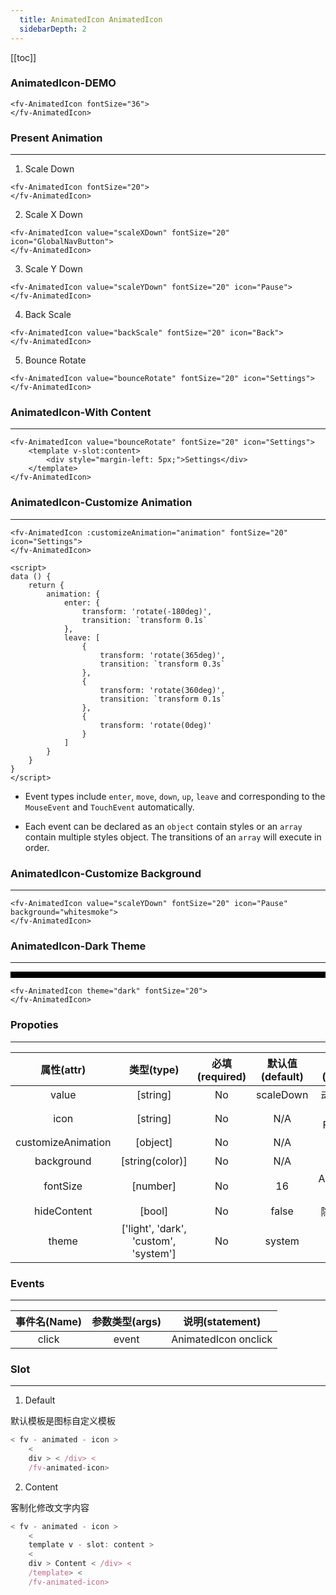 ```yaml
---
  title: AnimatedIcon AnimatedIcon
  sidebarDepth: 2
---
```

  
[[toc]]

### AnimatedIcon-DEMO

<script>
export default {

    data () {
        return {
            animation: {
                enter: {
                    transform: 'rotate(-180deg)',
                    transition: `transform 0.1s`

                },
                leave: [
                    {
                        transform: 'rotate(365deg)',
                        transition: `transform 0.3s`

                    },
                    {
                        transform: 'rotate(360deg)',
                        transition: `transform 0.1s`

                    },
                    {
                        transform: 'rotate(0deg)'
                    }
                ]
            }
        }
    }

}
</script>

<ClientOnly>
<fv-AnimatedIcon fontSize="36">
</fv-AnimatedIcon>
</ClientOnly>

```vue
<fv-AnimatedIcon fontSize="36">
</fv-AnimatedIcon>
```

### Present Animation

---

1. Scale Down
<ClientOnly>
<fv-AnimatedIcon fontSize="20">
</fv-AnimatedIcon>
</ClientOnly>

```vue
<fv-AnimatedIcon fontSize="20">
</fv-AnimatedIcon>
```

2. Scale X Down
<ClientOnly>
<fv-AnimatedIcon value="scaleXDown" fontSize="20" icon="GlobalNavButton">
</fv-AnimatedIcon>
</ClientOnly>

```vue
<fv-AnimatedIcon value="scaleXDown" fontSize="20" icon="GlobalNavButton">
</fv-AnimatedIcon>
```

3. Scale Y Down
<ClientOnly>
<fv-AnimatedIcon value="scaleYDown" fontSize="20" icon="Pause">
</fv-AnimatedIcon>
</ClientOnly>

```vue
<fv-AnimatedIcon value="scaleYDown" fontSize="20" icon="Pause">
</fv-AnimatedIcon>
```

4. Back Scale
<ClientOnly>
<fv-AnimatedIcon value="backScale" fontSize="20" icon="Back">
</fv-AnimatedIcon>
</ClientOnly>

```vue
<fv-AnimatedIcon value="backScale" fontSize="20" icon="Back">
</fv-AnimatedIcon>
```

5. Bounce Rotate
<ClientOnly>
<fv-AnimatedIcon value="bounceRotate" fontSize="20" icon="Settings">
</fv-AnimatedIcon>
</ClientOnly>

```vue
<fv-AnimatedIcon value="bounceRotate" fontSize="20" icon="Settings">
</fv-AnimatedIcon>
```

### AnimatedIcon-With Content

---

<div>
<ClientOnly>
<fv-AnimatedIcon value="bounceRotate" fontSize="20" icon="Settings">
<template v-slot:content>
<div style="margin-left: 15px;">Settings</div>
</template>
</fv-AnimatedIcon>
</ClientOnly>
</div>

```vue
<fv-AnimatedIcon value="bounceRotate" fontSize="20" icon="Settings">
    <template v-slot:content>
        <div style="margin-left: 5px;">Settings</div>
    </template>
</fv-AnimatedIcon>
```

### AnimatedIcon-Customize Animation

---

<div>
<ClientOnly>
<fv-AnimatedIcon :customizeAnimation="animation" fontSize="20" icon="Settings">
</fv-AnimatedIcon>
</ClientOnly>
</div>

```vue
<fv-AnimatedIcon :customizeAnimation="animation" fontSize="20" icon="Settings">
</fv-AnimatedIcon>

<script>
data () {
    return {
        animation: {
            enter: {
                transform: 'rotate(-180deg)',
                transition: `transform 0.1s`
            },
            leave: [
                {
                    transform: 'rotate(365deg)',
                    transition: `transform 0.3s`
                },
                {
                    transform: 'rotate(360deg)',
                    transition: `transform 0.1s`
                },
                {
                    transform: 'rotate(0deg)'
                }
            ]
        }
    }
}
</script>
```

* Event types include `enter`,  `move`,  `down`,  `up`,  `leave` and corresponding to the `MouseEvent` and `TouchEvent` automatically.

* Each event can be declared as an `object` contain styles or an `array` contain multiple styles object. The transitions of an `array` will execute in order.

### AnimatedIcon-Customize Background

---

<ClientOnly>
<fv-AnimatedIcon value="scaleYDown" fontSize="20" icon="Pause" background="whitesmoke">
</fv-AnimatedIcon>
</ClientOnly>

```vue
<fv-AnimatedIcon value="scaleYDown" fontSize="20" icon="Pause" background="whitesmoke">
</fv-AnimatedIcon>
```

### AnimatedIcon-Dark Theme

---

<div style="padding: 5px; background: black; ">
<ClientOnly>
<fv-AnimatedIcon theme="dark" fontSize="20">
</fv-AnimatedIcon>
</ClientOnly>
</div>

```vue
<fv-AnimatedIcon theme="dark" fontSize="20">
</fv-AnimatedIcon>
```

### Propoties

---
|     属性(attr)     |             类型(type)             | 必填(required) | 默认值(default) |    说明(statement)    |
|:------------------:|:----------------------------------:|:--------------:|:---------------:|:---------------------:|
|       value        |              [string]              |       No       |    scaleDown    |     动画预设名称      |
|        icon        |              [string]              |       No       |       N/A       | Icon with Fabric-Icon |
| customizeAnimation |              [object]              |       No       |       N/A       |      自定义动画       |
|     background     |          [string(color)]           |       No       |       N/A       |        背景色         |
|      fontSize      |              [number]              |       No       |       16        | AnimatedIcon 字体大小 |
|    hideContent     |               [bool]               |       No       |      false      |     隐藏文本内容      |
|       theme        | ['light', 'dark', 'custom', 'system'] |       No       |     system      |     Custom theme      |

### Events

---
| 事件名(Name) | 参数类型(args) |   说明(statement)    |
|:------------:|:--------------:|:--------------------:|
|    click     |     event      | AnimatedIcon onclick |

### Slot

---
1. Default

默认模板是图标自定义模板

```javascript
< fv - animated - icon >
    <
    div > < /div> <
    /fv-animated-icon>
```

2. Content

客制化修改文字内容

```javascript
< fv - animated - icon >
    <
    template v - slot: content >
    <
    div > Content < /div> <
    /template> <
    /fv-animated-icon>
```
